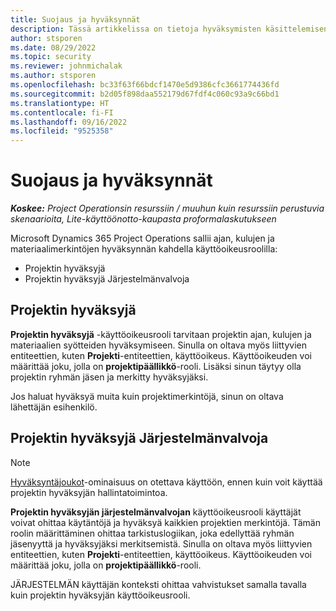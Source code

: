 ```yaml
---
title: Suojaus ja hyväksynnät
description: Tässä artikkelissa on tietoja hyväksymisten käsittelemisen suojausasetuksista Microsoft Dynamics 365 Project Operationsissa.
author: stsporen
ms.date: 08/29/2022
ms.topic: security
ms.reviewer: johnmichalak
ms.author: stsporen
ms.openlocfilehash: bc33f63f66bdcf1470e5d9386cfc3661774436fd
ms.sourcegitcommit: b2d05f898daa552179d67fdf4c060c93a9c66bd1
ms.translationtype: HT
ms.contentlocale: fi-FI
ms.lasthandoff: 09/16/2022
ms.locfileid: "9525358"
---
```

# <a name="security-and-approvals"></a>Suojaus ja hyväksynnät

_**Koskee:** Project Operationsin resurssiin / muuhun kuin resurssiin perustuvia skenaarioita, Lite-käyttöönotto-kaupasta proformalaskutukseen_

Microsoft Dynamics 365 Project Operations sallii ajan, kulujen ja materiaalimerkintöjen hyväksynnän kahdella käyttöoikeusroolilla:

- Projektin hyväksyjä
- Projektin hyväksyjä Järjestelmänvalvoja

## <a name="project-approver"></a>Projektin hyväksyjä

**Projektin hyväksyjä** -käyttöoikeusrooli tarvitaan projektin ajan, kulujen ja materiaalien syötteiden hyväksymiseen. Sinulla on oltava myös liittyvien entiteettien, kuten **Projekti**-entiteettien, käyttöoikeus. Käyttöoikeuden voi määrittää joku, jolla on **projektipäällikkö**-rooli. Lisäksi sinun täytyy olla projektin ryhmän jäsen ja merkitty hyväksyjäksi.

Jos haluat hyväksyä muita kuin projektimerkintöjä, sinun on oltava lähettäjän esihenkilö.

## <a name="project-approver-admin"></a>Projektin hyväksyjä Järjestelmänvalvoja

> [!NOTE]
> [Hyväksyntäjoukot](approval-sets.md)-ominaisuus on otettava käyttöön, ennen kuin voit käyttää projektin hyväksyjän hallintatoimintoa.

**Projektin hyväksyjän järjestelmänvalvojan** käyttöoikeusrooli käyttäjät voivat ohittaa käytäntöjä ja hyväksyä kaikkien projektien merkintöjä. Tämän roolin määrittäminen ohittaa tarkistuslogiikan, joka edellyttää ryhmän jäsenyyttä ja hyväksyjäksi merkitsemistä. Sinulla on oltava myös liittyvien entiteettien, kuten **Projekti**-entiteettien, käyttöoikeus. Käyttöoikeuden voi määrittää joku, jolla on **projektipäällikkö**-rooli.

JÄRJESTELMÄN käyttäjän konteksti ohittaa vahvistukset samalla tavalla kuin projektin hyväksyjän käyttöoikeusrooli.
